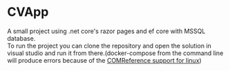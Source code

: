 # CVApp
A small project using .net core's razor pages and ef core  with MSSQL database.\
To run the project you can clone the repository and open the solution in visual studio and run it from there.(docker-compose from the command line will produce errors because of the [COMReference support for linux](https://github.com/dotnet/msbuild/issues/3986))
